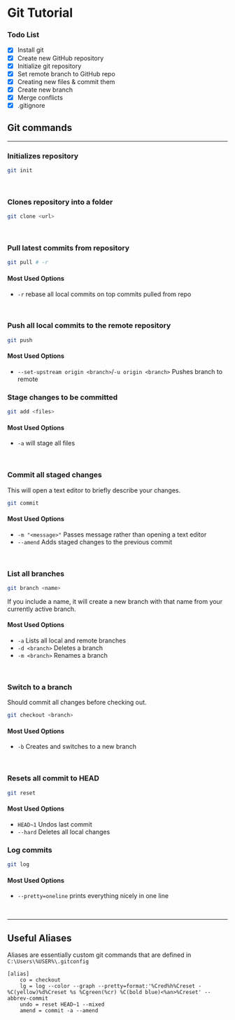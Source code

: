 # Git Tutorial

### Todo List

- [X] Install git
- [X] Create new GitHub repository
- [X] Initialize git repository
- [X] Set remote branch to GitHub repo
- [X] Creating new files & commit them
- [X] Create new branch
- [X] Merge conflicts
- [X] .gitignore

## Git commands
---

### Initializes repository
```bash
git init
```

<br/>

### Clones repository into a folder
```bash
git clone <url>
```

<br/>

### Pull latest commits from repository
```bash
git pull # -r
```
#### Most Used Options
- `-r` rebase all local commits on top commits pulled from repo

<br/>

### Push all local commits to the remote repository
```bash
git push
```
#### Most Used Options
- `--set-upstream origin <branch>`/`-u origin <branch>` Pushes branch to remote

### Stage changes to be committed
```bash
git add <files>
```
#### Most Used Options
- `-a` will stage all files

<br/>

### Commit all staged changes
This will open a text editor to briefly describe your changes.

```bash
git commit
```
#### Most Used Options
- `-m "<message>"` Passes message rather than opening a text editor
- `--amend` Adds staged changes to the previous commit

<br/>

### List all branches
```bash
git branch <name>
```
If you include a name, it will create a new branch with that name from your currently active branch.
#### Most Used Options
- `-a` Lists all local and remote branches
- `-d <branch>` Deletes a branch
- `-m <branch>` Renames a branch

<br/>

### Switch to a branch
Should commit all changes before checking out.

```bash
git checkout <branch>
```
#### Most Used Options
- `-b` Creates and switches to a new branch

<br/>

### Resets all commit to HEAD
```bash
git reset
```
#### Most Used Options
- `HEAD~1` Undos last commit
- `--hard` Deletes all local changes

### Log commits
```bash
git log
```
#### Most Used Options
- `--pretty=oneline` prints everything nicely in one line

<br/>

---

## Useful Aliases

Aliases are essentially custom git commands that are defined in `C:\Users\%USER%\.gitconfig`

```
[alias]
    co = checkout
    lg = log --color --graph --pretty=format:'%Cred%h%Creset -%C(yellow)%d%Creset %s %Cgreen(%cr) %C(bold blue)<%an>%Creset' --abbrev-commit
    undo = reset HEAD~1 --mixed
    amend = commit -a --amend
```
